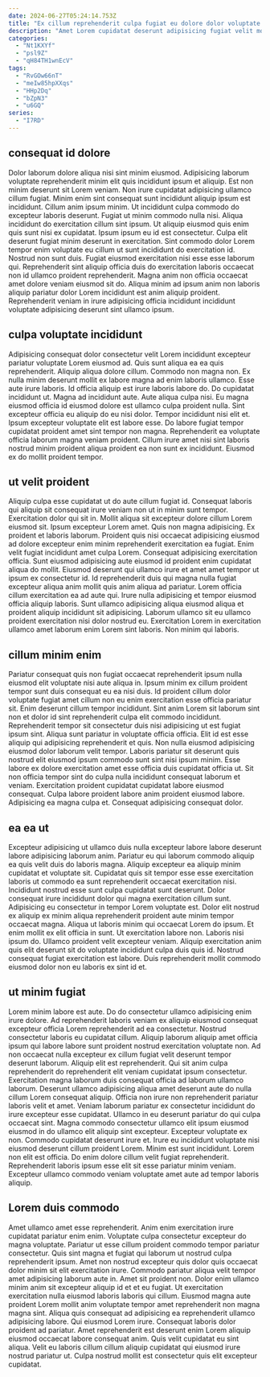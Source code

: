```yaml
---
date: 2024-06-27T05:24:14.753Z
title: "Ex cillum reprehenderit culpa fugiat eu dolore dolor voluptate consequat ipsum labore deserunt Lorem non enim."
description: "Amet Lorem cupidatat deserunt adipisicing fugiat velit mollit tempor tempor elit eiusmod. Ad non id culpa."
categories:
  - "Nt1KXYf"
  - "psl9Z"
  - "qH84TH1wnEcV"
tags:
  - "RvGOw66nT"
  - "meIw85hpXXqs"
  - "HHp2Dq"
  - "bZpN3"
  - "u6GQ"
series:
  - "I7RD"
---
```



## consequat id dolore

Dolor laborum dolore aliqua nisi sint minim eiusmod. Adipisicing laborum voluptate reprehenderit minim elit quis incididunt ipsum et aliquip. Est non minim deserunt sit Lorem veniam. Non irure cupidatat adipisicing ullamco cillum fugiat.
Minim enim sint consequat sunt incididunt aliquip ipsum est incididunt. Cillum anim ipsum minim. Ut incididunt culpa commodo do excepteur laboris deserunt. Fugiat ut minim commodo nulla nisi. Aliqua incididunt do exercitation cillum sint ipsum. Ut aliquip eiusmod quis enim quis sunt nisi ex cupidatat. Ipsum ipsum eu id est consectetur. Culpa elit deserunt fugiat minim deserunt in exercitation.
Sint commodo dolor Lorem tempor enim voluptate eu cillum ut sunt incididunt do exercitation id. Nostrud non sunt duis. Fugiat eiusmod exercitation nisi esse esse laborum qui. Reprehenderit sint aliquip officia duis do exercitation laboris occaecat non id ullamco proident reprehenderit. Magna anim non officia occaecat amet dolore veniam eiusmod sit do. Aliqua minim ad ipsum anim non laboris aliquip pariatur dolor Lorem incididunt est anim aliquip proident. Reprehenderit veniam in irure adipisicing officia incididunt incididunt voluptate adipisicing deserunt sint ullamco ipsum.

## culpa voluptate incididunt

Adipisicing consequat dolor consectetur velit Lorem incididunt excepteur pariatur voluptate Lorem eiusmod ad. Quis sunt aliqua ea ea quis reprehenderit. Aliquip aliqua dolore cillum. Commodo non magna non.
Ex nulla minim deserunt mollit ex labore magna ad enim laboris ullamco. Esse aute irure laboris. Id officia aliquip est irure laboris labore do. Do cupidatat incididunt ut. Magna ad incididunt aute. Aute aliqua culpa nisi. Eu magna eiusmod officia id eiusmod dolore est ullamco culpa proident nulla.
Sint excepteur officia eu aliquip do eu nisi dolor. Tempor incididunt nisi elit et. Ipsum excepteur voluptate elit est labore esse. Do labore fugiat tempor cupidatat proident amet sint tempor non magna. Reprehenderit ea voluptate officia laborum magna veniam proident. Cillum irure amet nisi sint laboris nostrud minim proident aliqua proident ea non sunt ex incididunt. Eiusmod ex do mollit proident tempor.

## ut velit proident

Aliquip culpa esse cupidatat ut do aute cillum fugiat id. Consequat laboris qui aliquip sit consequat irure veniam non ut in minim sunt tempor. Exercitation dolor qui sit in. Mollit aliqua sit excepteur dolore cillum Lorem eiusmod sit. Ipsum excepteur Lorem amet.
Quis non magna adipisicing. Ex proident et laboris laborum. Proident quis nisi occaecat adipisicing eiusmod ad dolore excepteur enim minim reprehenderit exercitation ea fugiat. Enim velit fugiat incididunt amet culpa Lorem. Consequat adipisicing exercitation officia. Sunt eiusmod adipisicing aute eiusmod id proident enim cupidatat aliqua do mollit.
Eiusmod deserunt qui ullamco irure et amet amet tempor ut ipsum ex consectetur id. Id reprehenderit duis qui magna nulla fugiat excepteur aliqua anim mollit quis anim aliqua ad pariatur. Lorem officia cillum exercitation ea ad aute qui. Irure nulla adipisicing et tempor eiusmod officia aliquip laboris. Sunt ullamco adipisicing aliqua eiusmod aliqua et proident aliquip incididunt sit adipisicing. Laborum ullamco sit eu ullamco proident exercitation nisi dolor nostrud eu. Exercitation Lorem in exercitation ullamco amet laborum enim Lorem sint laboris. Non minim qui laboris.

## cillum minim enim

Pariatur consequat quis non fugiat occaecat reprehenderit ipsum nulla eiusmod elit voluptate nisi aute aliqua in. Ipsum minim ex cillum proident tempor sunt duis consequat eu ea nisi duis. Id proident cillum dolor voluptate fugiat amet cillum non eu enim exercitation esse officia pariatur sit. Enim deserunt cillum tempor incididunt. Sint anim Lorem sit laborum sint non et dolor id sint reprehenderit culpa elit commodo incididunt. Reprehenderit tempor sit consectetur duis nisi adipisicing ut est fugiat ipsum sint. Aliqua sunt pariatur in voluptate officia officia.
Elit id est esse aliquip qui adipisicing reprehenderit et quis. Non nulla eiusmod adipisicing eiusmod dolor laborum velit tempor. Laboris pariatur sit deserunt quis nostrud elit eiusmod ipsum commodo sunt sint nisi ipsum minim. Esse labore ex dolore exercitation amet esse officia duis cupidatat officia ut.
Sit non officia tempor sint do culpa nulla incididunt consequat laborum et veniam. Exercitation proident cupidatat cupidatat labore eiusmod consequat. Culpa labore proident labore anim proident eiusmod labore. Adipisicing ea magna culpa et. Consequat adipisicing consequat dolor.

## ea ea ut

Excepteur adipisicing ut ullamco duis nulla excepteur labore labore deserunt labore adipisicing laborum anim. Pariatur eu qui laborum commodo aliquip ea quis velit duis do laboris magna. Aliquip excepteur ea aliquip minim cupidatat et voluptate sit. Cupidatat quis sit tempor esse esse exercitation laboris ut commodo ea sunt reprehenderit occaecat exercitation nisi. Incididunt nostrud esse sunt culpa cupidatat sunt deserunt. Dolor consequat irure incididunt dolor qui magna exercitation cillum sunt. Adipisicing eu consectetur in tempor Lorem voluptate est. Dolor elit nostrud ex aliquip ex minim aliqua reprehenderit proident aute minim tempor occaecat magna.
Aliqua ut laboris minim qui occaecat Lorem do ipsum. Et enim mollit ex elit officia in sunt. Ut exercitation labore non. Laboris nisi ipsum do.
Ullamco proident velit excepteur veniam. Aliquip exercitation anim quis elit deserunt sit do voluptate incididunt culpa duis quis id. Nostrud consequat fugiat exercitation est labore. Duis reprehenderit mollit commodo eiusmod dolor non eu laboris ex sint id et.

## ut minim fugiat

Lorem minim labore est aute. Do do consectetur ullamco adipisicing enim irure dolore. Ad reprehenderit laboris veniam ex aliquip eiusmod consequat excepteur officia Lorem reprehenderit ad ea consectetur. Nostrud consectetur laboris eu cupidatat cillum. Aliquip laborum aliquip amet officia ipsum qui labore labore sunt proident nostrud exercitation voluptate non. Ad non occaecat nulla excepteur ex cillum fugiat velit deserunt tempor deserunt laborum. Aliquip elit est reprehenderit.
Qui sit anim culpa reprehenderit do reprehenderit elit veniam cupidatat ipsum consectetur. Exercitation magna laborum duis consequat officia ad laborum ullamco laborum. Deserunt ullamco adipisicing aliqua amet deserunt aute do nulla cillum Lorem consequat aliquip. Officia non irure non reprehenderit pariatur laboris velit et amet. Veniam laborum pariatur ex consectetur incididunt do irure excepteur esse cupidatat. Ullamco in eu deserunt pariatur do qui culpa occaecat sint. Magna commodo consectetur ullamco elit ipsum eiusmod eiusmod in do ullamco elit aliquip sint excepteur.
Excepteur voluptate ex non. Commodo cupidatat deserunt irure et. Irure eu incididunt voluptate nisi eiusmod deserunt cillum proident Lorem. Minim est sunt incididunt. Lorem non elit est officia. Do enim dolore cillum velit fugiat reprehenderit. Reprehenderit laboris ipsum esse elit sit esse pariatur minim veniam. Excepteur ullamco commodo veniam voluptate amet aute ad tempor laboris aliquip.

## Lorem duis commodo

Amet ullamco amet esse reprehenderit. Anim enim exercitation irure cupidatat pariatur enim enim. Voluptate culpa consectetur excepteur do magna voluptate. Pariatur ut esse cillum proident commodo tempor pariatur consectetur. Quis sint magna et fugiat qui laborum ut nostrud culpa reprehenderit ipsum. Amet non nostrud excepteur quis dolor quis occaecat dolor minim sit elit exercitation irure. Commodo pariatur aliqua velit tempor amet adipisicing laborum aute in.
Amet sit proident non. Dolor enim ullamco minim anim sit excepteur aliquip id et et eu fugiat. Ut exercitation exercitation nulla eiusmod laboris laboris qui cillum. Eiusmod magna aute proident Lorem mollit anim voluptate tempor amet reprehenderit non magna magna sint.
Aliqua quis consequat ad adipisicing ea reprehenderit ullamco adipisicing labore. Qui eiusmod Lorem irure. Consequat laboris dolor proident ad pariatur. Amet reprehenderit est deserunt enim Lorem aliquip eiusmod occaecat labore consequat anim. Quis velit cupidatat eu sint aliqua. Velit eu laboris cillum cillum aliquip cupidatat qui eiusmod irure nostrud pariatur ut. Culpa nostrud mollit est consectetur quis elit excepteur cupidatat.

